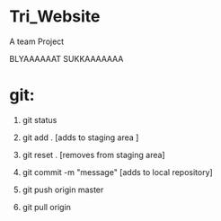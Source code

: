 # Tri_Website
A team Project 

BLYAAAAAAT SUKKAAAAAAA

# git:
1. git status

2. git add .  [adds to staging area ]
2. git reset .  [removes from staging area] 
3. git commit -m "message"   [adds to local repository]

4. git push origin master
5. git pull origin 

